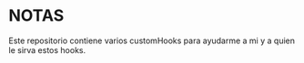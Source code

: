 # NOTAS

Este repositorio contiene varios customHooks para ayudarme a mi y a quien le sirva estos hooks.
